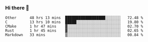 ### Hi there 👋

<!--
**WShiBin/WShiBin** is a ✨ _special_ ✨ repository because its `README.md` (this file) appears on your GitHub profile.

Here are some ideas to get you started:

- 🔭 I’m currently working on ...
- 🌱 I’m currently learning ...
- 👯 I’m looking to collaborate on ...
- 🤔 I’m looking for help with ...
- 💬 Ask me about ...
- 📫 How to reach me: ...
- 😄 Pronouns: ...
- ⚡ Fun fact: ...
-->

<!--START_SECTION:waka-->
```text
Other      48 hrs 13 mins  ██████████████████░░░░░░░   72.48 % 
C          13 hrs 10 mins  █████░░░░░░░░░░░░░░░░░░░░   19.80 % 
CMake      1 hr 47 mins    ▓░░░░░░░░░░░░░░░░░░░░░░░░   02.70 % 
Rust       1 hr 45 mins    ▓░░░░░░░░░░░░░░░░░░░░░░░░   02.65 % 
Markdown   33 mins         ▒░░░░░░░░░░░░░░░░░░░░░░░░   00.84 % 
```
<!--END_SECTION:waka-->
